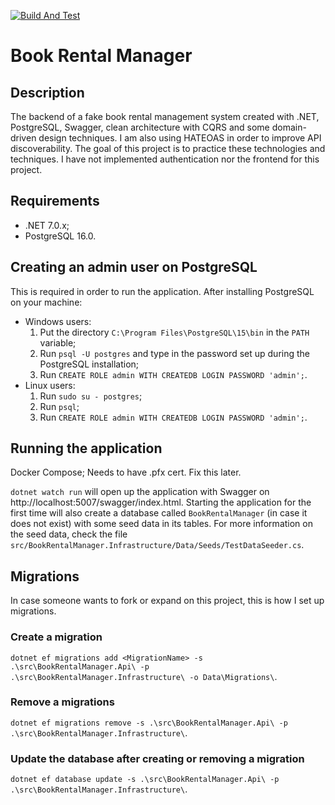 [![Build And Test](https://github.com/gagibran/book-rental-manager/actions/workflows/build-and-test.yml/badge.svg)](https://github.com/gagibran/book-rental-manager/actions/workflows/build-and-test.yml)

# Book Rental Manager

## Description
The backend of a fake book rental management system created with .NET, PostgreSQL, Swagger, clean architecture with CQRS and some domain-driven design techniques. I am also using HATEOAS in order to improve API discoverability. The goal of this project is to practice these technologies and techniques. I have not implemented authentication nor the frontend for this project.

## Requirements
* .NET 7.0.x;
* PostgreSQL 16.0.

## Creating an admin user on PostgreSQL
This is required in order to run the application. After installing PostgreSQL on your machine:
* Windows users:
    1. Put the directory `C:\Program Files\PostgreSQL\15\bin` in the `PATH` variable;
    2. Run `psql -U postgres` and type in the password set up during the PostgreSQL installation;
    3. Run `CREATE ROLE admin WITH CREATEDB LOGIN PASSWORD 'admin';`.
* Linux users:
    1. Run `sudo su - postgres`;
    2. Run `psql`;
    3. Run `CREATE ROLE admin WITH CREATEDB LOGIN PASSWORD 'admin';`.

## Running the application
Docker Compose; Needs to have .pfx cert. Fix this later.

`dotnet watch run` will open up the application with Swagger on http://localhost:5007/swagger/index.html. Starting the application for the first time will also create a database called `BookRentalManager` (in case it does not exist) with some seed data in its tables. For more information on the seed data, check the file `src/BookRentalManager.Infrastructure/Data/Seeds/TestDataSeeder.cs`.

## Migrations
In case someone wants to fork or expand on this project, this is how I set up migrations.

### Create a migration
`dotnet ef migrations add <MigrationName> -s .\src\BookRentalManager.Api\ -p .\src\BookRentalManager.Infrastructure\ -o Data\Migrations\`.

### Remove a migrations
`dotnet ef migrations remove -s .\src\BookRentalManager.Api\ -p .\src\BookRentalManager.Infrastructure\`.

### Update the database after creating or removing a migration
`dotnet ef database update -s .\src\BookRentalManager.Api\ -p .\src\BookRentalManager.Infrastructure\`.
